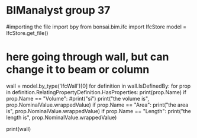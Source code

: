 # BIManalyst group 37
#importing the file
import bpy
from bonsai.bim.ifc import IfcStore
model = IfcStore.get_file()
# here going through wall, but can change it to beam or column 
wall = model.by_type('IfcWall')[0]
for definition in wall.IsDefinedBy:
    for prop in definition.RelatingPropertyDefinition.HasProperties:
        print(prop.Name)
        if prop.Name == "Volume":
            #print("si")
            print("the volume is", prop.NominalValue.wrappedValue)
        if prop.Name == "Area":
            print("the area is", prop.NominalValue.wrappedValue)
        if prop.Name == "Length":
            print("the length is", prop.NominalValue.wrappedValue)
        
print(wall)




